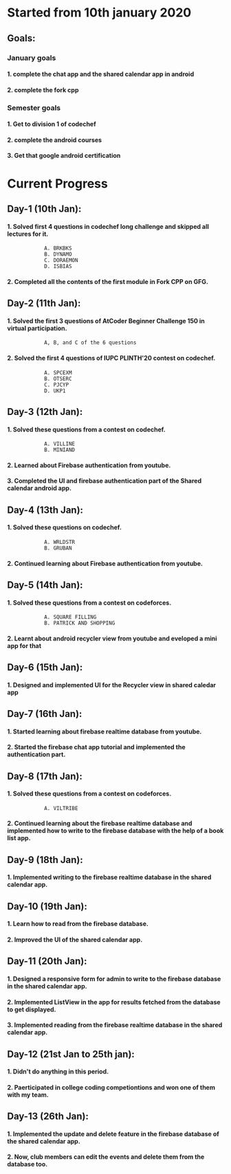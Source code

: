 # Started from 10th january 2020
## Goals:

### January goals
#### 1. complete the chat app and the shared calendar app in android
#### 2. complete the fork cpp

### Semester goals
#### 1. Get to division 1 of codechef
#### 2. complete the android courses
#### 3. Get that google android certification

# Current Progress

## Day-1 (10th Jan):
#### 1. Solved first 4 questions in codechef long challenge and skipped all lectures for it.
                A. BRKBKS
                B. DYNAMO
                C. DORAEMON
                D. ISBIAS
#### 2. Completed all the contents of the first module in Fork CPP on GFG.


## Day-2 (11th Jan):
#### 1. Solved the first 3 questions of AtCoder Beginner Challenge 150 in virtual participation.
                A, B, and C of the 6 questions
#### 2. Solved the first 4 questions of IUPC PLINTH'20 contest on codechef.
                A. SPCEXM
                B. OTSERC
                C. PJCYP
                D. UKP1


## Day-3 (12th Jan):
#### 1. Solved these questions from a contest on codechef.
                A. VILLINE
                B. MINIAND
#### 2. Learned about Firebase authentication from youtube.
#### 3. Completed the UI and firebase authentication part of the Shared calendar android app.


## Day-4 (13th Jan):
#### 1. Solved these questions on codechef.
                A. WRLDSTR
                B. GRUBAN
#### 2. Continued learning about Firebase authentication from youtube.


## Day-5 (14th Jan):
#### 1. Solved these questions from a contest on codeforces.
                A. SQUARE FILLING
                B. PATRICK AND SHOPPING
#### 2. Learnt about android recycler view from youtube and eveloped a mini app for that

## Day-6 (15th Jan):
#### 1. Designed and implemented UI for the Recycler view in shared caledar app


## Day-7 (16th Jan):
#### 1. Started learning about firebase realtime database from youtube.
#### 2. Started the firebase chat app tutorial and implemented the authentication part.

## Day-8 (17th Jan):
#### 1. Solved these questions from a contest on codeforces.
                A. VILTRIBE
#### 2. Continued learning about the firebase realtime database and implemented how to write to the firebase database with the help of a book list app.


## Day-9 (18th Jan):
#### 1. Implemented writing to the firebase realtime database in the shared calendar app.


## Day-10 (19th Jan):
#### 1. Learn how to read from the firebase database.
#### 2. Improved the UI of the shared calendar app.


## Day-11 (20th Jan):
#### 1. Designed  a responsive form for admin to write to the firebase database in the shared calendar app.
#### 2. Implemented ListView in the app for results fetched from the database to get displayed.
#### 3. Implemented reading from the firebase realtime database in the shared calendar app.


## Day-12 (21st Jan to 25th jan):
#### 1. Didn't do anything in this period.
#### 2. Paerticipated in college coding competiontions and won one of them with my team.


## Day-13 (26th Jan):
#### 1. Implemented the update and delete feature in the firebase database of the shared calendar app.
#### 2. Now, club members can edit the events and delete them from the database too.

